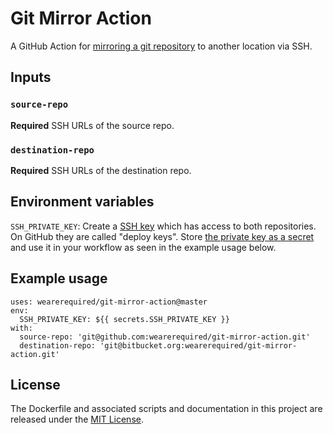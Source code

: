 # Git Mirror Action

A GitHub Action for [mirroring a git repository](https://help.github.com/en/articles/duplicating-a-repository#mirroring-a-repository-in-another-location) to another location via SSH.

## Inputs

### `source-repo`

**Required** SSH URLs of the source repo.

### `destination-repo`

**Required** SSH URLs of the destination repo.

## Environment variables

`SSH_PRIVATE_KEY`: Create a [SSH key](https://help.github.com/en/enterprise/2.16/user/articles/generating-a-new-ssh-key-and-adding-it-to-the-ssh-agent#generating-a-new-ssh-key) which has access to both repositories. On GitHub they are called "deploy keys". Store [the private key as a secret](https://help.github.com/en/articles/virtual-environments-for-github-actions#creating-and-using-secrets-encrypted-variables) and use it in your workflow as seen in the example usage below.


## Example usage

```
uses: wearerequired/git-mirror-action@master
env:
  SSH_PRIVATE_KEY: ${{ secrets.SSH_PRIVATE_KEY }}
with:
  source-repo: 'git@github.com:wearerequired/git-mirror-action.git'
  destination-repo: 'git@bitbucket.org:wearerequired/git-mirror-action.git'
```

## License

The Dockerfile and associated scripts and documentation in this project are released under the [MIT License](LICENSE).
